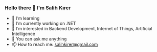 ### Hello there 👋 I'm Salih Kırer

- 🌱 I’m learning
- 🔭 I’m currently working on .NET
- 👀 I’m interested in Backend Development, Internet of Things, Artificial Intelligence
- 💬 You can ask me anything
- 📫 How to reach me: salihkirer@gmail.com

<!--
**salihkirer/salihkirer** is a ✨ _special_ ✨ repository because its `README.md` (this file) appears on your GitHub profile.

Here are some ideas to get you started:

- 🔭 I’m currently working on ...

- 👯 I’m looking to collaborate on ...
- 🤔 I’m looking for help with ...
- 💬 You can ask me anything
- 📫 How to reach me: salihkirer@gmail.com
- 😄 Pronouns: ...
- ⚡ Fun fact: ...
-->
